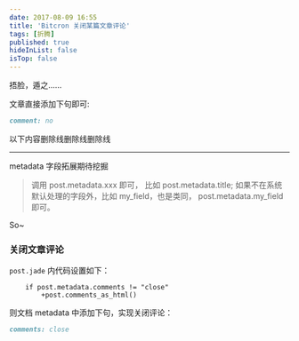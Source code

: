 ```yaml
---
date: 2017-08-09 16:55
title: 'Bitcron 关闭某篇文章评论'
tags: [折腾]
published: true
hideInList: false
isTop: false
---
```


捂脸，遁之……

文章直接添加下句即可:
```markdown
comment: no
```

<!--more-->

以下内容删除线删除线删除线

----
metadata 字段拓展期待挖掘

>调用 post.metadata.xxx 即可， 比如 post.metadata.title; 如果不在系统默认处理的字段外，比如 my_field，也是类同， post.metadata.my_field 即可。

So~

### 关闭文章评论

`post.jade` 内代码设置如下：

```jade
    if post.metadata.comments != "close"
        +post.comments_as_html()
```

则文档 metadata 中添加下句，实现关闭评论：

```markdown
comments: close
```